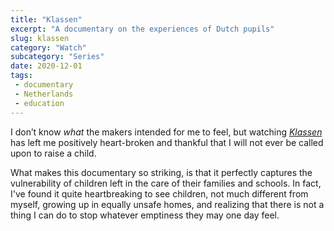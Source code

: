 ```yaml
--- 
title: "Klassen"
excerpt: "A documentary on the experiences of Dutch pupils"
slug: klassen
category: "Watch"
subcategory: "Series"
date: 2020-12-01
tags:
 - documentary
 - Netherlands
 - education
---   
```

I don’t know _what_ the makers intended for me to feel, but watching [_Klassen_](https://www.2doc.nl/documentaires/series/1doc/2020/klassen.html) has left me positively heart-broken and thankful that I will not ever be called upon to raise a child. 

What makes this documentary so striking, is that it perfectly captures the vulnerability of children left in the care of their families and schools. In fact, I've found it quite heartbreaking to see children, not much different from myself, growing up in equally unsafe homes, and realizing that there is not a thing I can do to stop whatever emptiness they may one day feel.